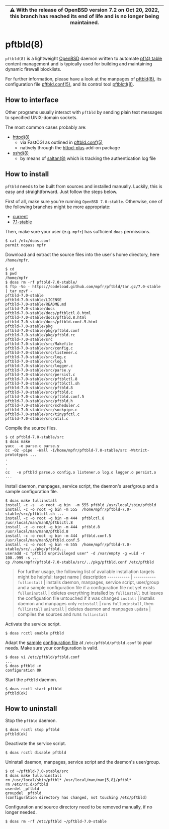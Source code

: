 | :warning:  With the release of OpenBSD version 7.2 on Oct 20, 2022, this branch has reached its end of life and is no longer being maintained.
| --- |

# pftbld(8)

`pftbld(8)` is a lightweight [OpenBSD](https://www.openbsd.org) daemon written to automate [pf(4) table](http://man.openbsd.org/pf.conf#TABLES) content management and is typically used for building and maintaining dynamic firewall blocklists.

For further information, please have a look at the manpages of [pftbld(8)](https://mpfr.net/man/pftbld/7.0-stable/pftbld.8.html), its configuration file [pftbld.conf(5)](https://mpfr.net/man/pftbld/7.0-stable/pftbld.conf.5.html), and its control tool [pftblctl(8)](https://mpfr.net/man/pftbld/7.0-stable/pftblctl.8.html).

## How to interface

Other programs usually interact with `pftbld` by sending plain text messages to specified UNIX-domain sockets.

The most common cases probably are:
* [httpd(8)](http://man.openbsd.org/httpd)
	* via FastCGI as outlined in [pftbld.conf(5)](https://mpfr.net/man/pftbld/7.0-stable/pftbld.conf.5.html#EXAMPLES)
	* natively through the [httpd-plus](https://github.com/mpfr/httpd-plus/tree/7.0-stable#notify-on-block) add-on package
* [sshd(8)](http://man.openbsd.org/sshd)
	* by means of [saltan(8)](https://github.com/mpfr/saltan/tree/7.0-stable) which is tracking the authentication log file

## How to install

`pftbld` needs to be built from sources and installed manually. Luckily, this is easy and straightforward. Just follow the steps below.

First of all, make sure you're running `OpenBSD 7.0-stable`. Otherwise, one of the following branches might be more appropriate:
* [current](https://github.com/mpfr/pftbld)
* [7.1-stable](https://github.com/mpfr/pftbld/tree/7.1-stable)

Then, make sure your user (e.g. `mpfr`) has sufficient `doas` permissions.

```
$ cat /etc/doas.conf
permit nopass mpfr
```

Download and extract the source files into the user's home directory, here `/home/mpfr`.

```
$ cd
$ pwd
/home/mpfr
$ doas rm -rf pftbld-7.0-stable/
$ ftp -Vo - https://codeload.github.com/mpfr/pftbld/tar.gz/7.0-stable | tar xzvf -
pftbld-7.0-stable
pftbld-7.0-stable/LICENSE
pftbld-7.0-stable/README.md
pftbld-7.0-stable/docs
pftbld-7.0-stable/docs/pftblctl.8.html
pftbld-7.0-stable/docs/pftbld.8.html
pftbld-7.0-stable/docs/pftbld.conf.5.html
pftbld-7.0-stable/pkg
pftbld-7.0-stable/pkg/pftbld.conf
pftbld-7.0-stable/pkg/pftbld.rc
pftbld-7.0-stable/src
pftbld-7.0-stable/src/Makefile
pftbld-7.0-stable/src/config.c
pftbld-7.0-stable/src/listener.c
pftbld-7.0-stable/src/log.c
pftbld-7.0-stable/src/log.h
pftbld-7.0-stable/src/logger.c
pftbld-7.0-stable/src/parse.y
pftbld-7.0-stable/src/persist.c
pftbld-7.0-stable/src/pftblctl.8
pftbld-7.0-stable/src/pftblctl.sh
pftbld-7.0-stable/src/pftbld.8
pftbld-7.0-stable/src/pftbld.c
pftbld-7.0-stable/src/pftbld.conf.5
pftbld-7.0-stable/src/pftbld.h
pftbld-7.0-stable/src/scheduler.c
pftbld-7.0-stable/src/sockpipe.c
pftbld-7.0-stable/src/tinypfctl.c
pftbld-7.0-stable/src/util.c
```

Compile the source files.

```
$ cd pftbld-7.0-stable/src
$ doas make
yacc  -o parse.c parse.y
cc -O2 -pipe  -Wall -I/home/mpfr/pftbld-7.0-stable/src -Wstrict-prototypes ...
.
.
.
cc   -o pftbld parse.o config.o listener.o log.o logger.o persist.o ...
```

Install daemon, manpages, service script, the daemon's user/group and a sample configuration file.

```
$ doas make fullinstall
install -c -s  -o root -g bin  -m 555 pftbld /usr/local/sbin/pftbld
install -c -o root -g bin -m 555  /home/mpfr/pftbld-7.0-stable/src/pftblctl.sh ...
install -c -o root -g bin -m 444  pftblctl.8 /usr/local/man/man8/pftblctl.8
install -c -o root -g bin -m 444  pftbld.8 /usr/local/man/man8/pftbld.8
install -c -o root -g bin -m 444  pftbld.conf.5 /usr/local/man/man5/pftbld.conf.5
install -c -o root -g bin -m 555  /home/mpfr/pftbld-7.0-stable/src/../pkg/pftbld...
useradd -c "pftbld unprivileged user" -d /var/empty -g =uid -r 100..999 -s ...
cp /home/mpfr/pftbld-7.0-stable/src/../pkg/pftbld.conf /etc/pftbld
```

> For further usage, the following list of available installation targets might be helpful:
> target name | description
> ----------- | -----------
> `fullinstall` | installs daemon, manpages, service script, user/group and a sample configuration file if a configuration file not yet exists
> `fulluninstall` | deletes everything installed by `fullinstall` but leaves the configuation file untouched if it was changed
> `install` | installs daemon and manpages only
> `reinstall` | runs `fulluninstall`, then `fullinstall`
> `uninstall` | deletes daemon and manpages
> `update` | compiles the sources and runs `fullinstall`

Activate the service script.

```
$ doas rcctl enable pftbld
```

Adapt the [sample](pkg/pftbld.conf) [configuration file](https://mpfr.net/man/pftbld/7.0-stable/pftbld.conf.5.html) at `/etc/pftbld/pftbld.conf` to your needs. Make sure your configuration is valid.

```
$ doas vi /etc/pftbld/pftbld.conf
...
$ doas pftbld -n
configuration OK
```

Start the `pftbld` daemon.

```
$ doas rcctl start pftbld
pftbld(ok)
```

## How to uninstall

Stop the `pftbld` daemon.

```
$ doas rcctl stop pftbld
pftbld(ok)
```

Deactivate the service script.

```
$ doas rcctl disable pftbld
```

Uninstall daemon, manpages, service script and the daemon's user/group.

```
$ cd ~/pftbld-7.0-stable/src
$ doas make fulluninstall
rm /usr/local/sbin/pftbl* /usr/local/man/man{5,8}/pftbl*
rm /etc/rc.d/pftbld
userdel _pftbld
groupdel _pftbld
(configuration directory has changed, not touching /etc/pftbld)
```

Configuration and source directory need to be removed manually, if no longer needed.

```
$ doas rm -rf /etc/pftbld ~/pftbld-7.0-stable
```
